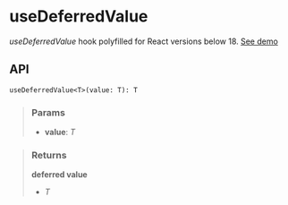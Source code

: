# useDeferredValue
_useDeferredValue_ hook polyfilled for React versions below 18. [See demo](https://react-tools.ndria.dev/#/hooks/lifecycle/useDeferredValue)

## API

```tsx
useDeferredValue<T>(value: T): T
```


> ### Params
>
> - __value__: _T_
>



> ### Returns
>
> __deferred value__
> - _T_  
>